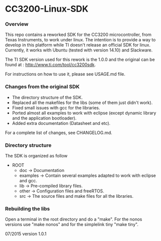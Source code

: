# CC3200-Linux-SDK

### Overview
This repo contains a reworked SDK for the CC3200 microcontroller, from Texas 
Instruments, to work under linux.
The intention is to provide a way to develop in this platform while TI doesn't
release an official SDK for linux.
Currently, it works with Ubuntu (tested with version 14.10) and Slackware.

The TI SDK version used for this rework is the 1.0.0 and the original can be
found at : http://www.ti.com/tool/cc3200sdk.

For instructions on how to use it, please see USAGE.md file.

### Changes from the original SDK
- The directory structure of the SDK.
- Replaced all the makefiles for the libs (some of them just didn't work).
- Fixed small issues with gcc for the libraries.
- Ported almost all examples to work with eclipse (except dynamic library and the
    application bootloader).
- Added extra documentation (Datasheet and etc).

For a complete list of changes, see CHANGELOG.md.

### Directory structure
The SDK is organized as follow

- ROOT 
    - doc -> Documentation
    - examples -> Contain several examples adapted to work with eclipse and gcc.
    - lib -> Pre-compiled library files.
    - other -> Configuration files and freeRTOS.
    - src -> The source files and make files for all the libraries.
    
### Rebuilding the libs

Open a terminal in the root directory and do a "make". For the nonos versions
use "make nonos" and for the simplelink tiny "make tiny".

07/2015
version 1.0.1

